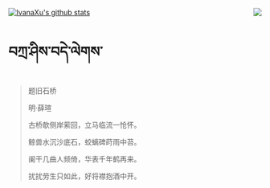 [![IvanaXu's github stats](https://github-readme-stats.vercel.app/api?username=IvanaXu&show_icons=true&theme=vue-dark)](https://github.com/anuraghazra/github-readme-stats)
<img align="right" src="https://github-readme-stats.vercel.app/api/top-langs/?username=IvanaXu&langs_count=3&theme=graywhite" />
# བཀྲ་ཤིས་བདེ་ལེགས་
> 题旧石桥
>
> 明·薛瑄
>
> 古桥欹侧岸萦回，立马临流一怆怀。
> 
> 鲸兽水沉沙底石，蛟螭碑莳雨中苔。
> 
> 阑干几曲人频倚，华表千年鹤再来。
> 
> 扰扰劳生只如此，好将襟抱酒中开。